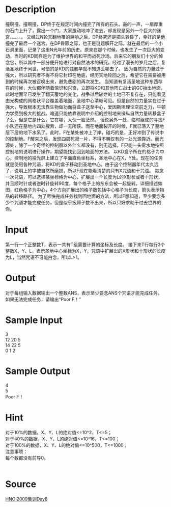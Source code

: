 
# Description

<div class="content">撞啊撞，撞啊撞，DP终于在规定时间内撞完了所有的石头。轰的一声，一扇厚重的石门上升了，露出一个门，大家激动地冲了进去，却发现是另外一个巨大的迷宫。。。。。。
又经过N轮天翻地覆的巨响之后，DP终究还是把头转昏了，幸好的是他撞完了最后一个迷宫。在DP昏厥之际，也正是谜题解开之际。就在最后的一个小石洞里面，记录了这里N光年前的历史。原来在那个时候，也发生了一次巨大的变动，当时的KD同样是为了维护世界的和平而战死沙场。后来它的朋友们十分的悼念它，所以其中一部分便开始进行对自然法术的研究，经过了漫长的岁月之后，复活圣地终于问世，可惜的是KD的残骸早就不知道丢哪去了。
因为自然的力量过于强大，所以研究者不得不将它封印在地底，经历天地轮回之后，希望它在需要被用到的时候再次被召唤出来，避免悲剧的再次发生。
当知道有复活圣地这种东西存在的时候，大伙都伴随着惊讶和兴奋，立即将KD和其他阵亡战士的GC抬出地面，此时地面早已发生了翻天覆地的变化，战争过后破烂的土地已不复存在，只能看见由光构成的网格状平台覆盖着地面，圣地中心清晰可见。但是自然的力量实在过于强大，导致根本无法靠生物做功而将盒子送至中心，爱因斯坦理论空前乏力，牛顿力学受到极大的挑战。难道只能依靠说明中介绍的控制地来操纵自然力量转移盒子了么，但是它是什么，它在哪，大伙一脸茫然。
话说另外一处，临时组成的寻找F小队还在墓地内四处搜索，却一无所获。而在地面裂开的时候，F就已落入了墓地层下层的地下水系了。此时，F在某处被冲上了岸，碰巧的是，正好冲到了传说中的控制地。F醒来之后，发现四周死寂一片，不得不朝仅有的一处光源靠近。而光源处，除了一个奇怪的控制器以外什么都没有，别无选择，F只能一头雾水地按照控制地的说明进行操作，期望能找到回到地面的方法。
以KD盒子所在的格子为中心，控制地的投光屏上建立了平面直角坐标系，圣地中心在X，Y处。现在的任务就是使用各种咒语，将KD的盒子移动到圣地中心。由于这个控制器年代太久远了，说明上的字被自然所磨损，所以F现在能看清楚的只有X咒语和十咒语。
每念一次咒语，可以选择某坐标格为中心，扩展出一个长度为L的X形状或者十形状，并且顺时针或者逆时针旋转90度，每个格子上的东东会被一起旋转。详细描述如图，红色格子为中心，4个方向扩展出的格子数包括中心格子为长度，箭头表示物品的转移路径。
为了尽快完成任务找到回地面的方法，所以F想知道，至少要念多少个咒语才能完成任务，但是似乎扳蹄子数不出来，所以只好求助于过去世界的你。
</div>

# Input

<div class="content">第一行一个正整数T，表示一共有T组需要计算的坐标及长度。
接下来T行每行3个整数X、Y、L，表示圣地中心坐标为X，Y，咒语中扩展出的X形状和十形状的长度为L，当然咒语不可能白念，所以L&gt;1。
</div>

# Output

<div class="content">对于每组输入数据输出一个整数ANS，表示至少要念ANS个咒语才能完成任务。
如果无法完成任务，请输出“Poor F！”
</div>

# Sample Input

<div class="content"><span class="sampledata">3<br/>
12 20 5<br/>
14 22 5<br/>
0 1 2<br/>
</span></div>

# Sample Output

<div class="content"><span class="sampledata">4<br/>
5<br/>
Poor F！<br/>
</span></div>

# Hint

<div class="content"><p>对于10%的数据，X、Y、L的绝对值&lt;=10^2，T&lt;=5；<br/>
    对于40%的数据，X、Y、L的绝对值&lt;=10^16，T&lt;=100；<br/>
    对于100%的数据，X、Y、L的绝对值&lt;=10^500，T&lt;=1000；<br/>
注意事项：<br/>
每个数都没有前导0。<br/>
<br/>
</p></div>

# Source

<div class="content"><p><a href="problemset.php?search=HNOI2009集训Day8">HNOI2009集训Day8</a></p></div>

